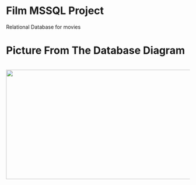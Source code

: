 # Film MSSQL Project
Relational Database for movies
# Picture From The Database Diagram
<br>
<img src="https://user-images.githubusercontent.com/73967761/175165610-0198285c-0205-4654-8b0f-5bbb7e0ed96c.png" width="600" height="300"/>
